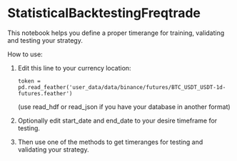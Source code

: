 # StatisticalBacktestingFreqtrade

This notebook helps you define a proper timerange for training, validating and testing your strategy.

How to use:

1. Edit this line to your currency location:

	`token = pd.read_feather('user_data/data/binance/futures/BTC_USDT_USDT-1d-futures.feather')`

	(use read\_hdf or read\_json if you have your database in another format)

2. Optionally edit start\_date and end\_date to your desire timeframe for testing.

3. Then use one of the methods to get timeranges for testing and validating your strategy.
